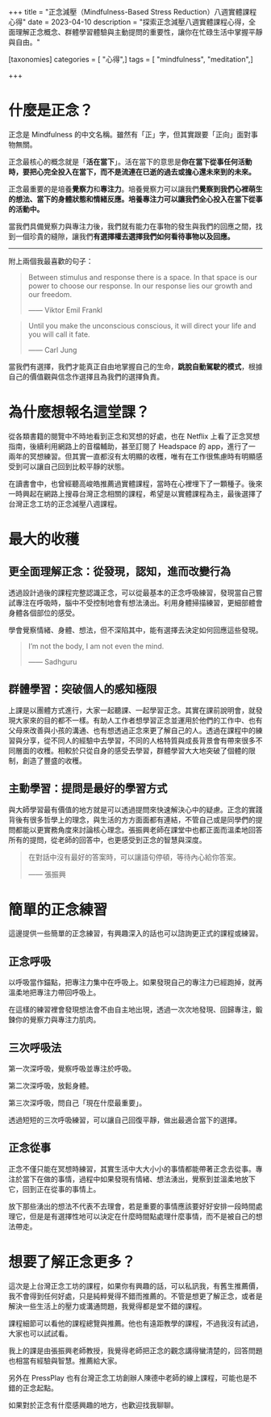 +++
title = "正念減壓（Mindfulness-Based Stress Reduction）八週實體課程心得"
date = 2023-04-10
description = "探索正念減壓八週實體課程心得，全面理解正念概念、群體學習體驗與主動提問的重要性，讓你在忙碌生活中掌握平靜與自由。"

[taxonomies]
categories = [ "心得",]
tags = [ "mindfulness", "meditation",]

+++

# 什麼是正念？

正念是 Mindfulness 的中文名稱。雖然有「正」字，但其實跟要「正向」面對事物無關。

正念最核心的概念就是「**活在當下**」。活在當下的意思是**你在當下從事任何活動時，要把心完全投入在當下，而不是流連在已逝的過去或擔心還未來到的未來。**

<!-- more -->

正念最重要的是培養**覺察力**和**專注力**。培養覺察力可以讓我們**覺察到我們心裡萌生的想法、當下的身體狀態和情緒反應。**培養專注力可以讓我們**全心投入在當下從事的活動中。**

當我們具備覺察力與專注力後，我們就有能力在事物的發生與我們的回應之間，找到一個珍貴的縫隙，讓我們**有選擇權去選擇我們如何看待事物以及回應。**

----


附上兩個我最喜歡的句子：

> Between stimulus and response there is a space. In that space is our power to choose our response. In our response lies our growth and our freedom.
>
> —— Viktor Emil Frankl

> Until you make the unconscious conscious, it will direct your life and you will call it fate.
>
> —— Carl Jung

當我們有選擇，我們才能真正自由地掌握自己的生命，**跳脫自動駕駛的模式**，根據自己的價值觀與信念作選擇且為我們的選擇負責。


# 為什麼想報名這堂課？

從各類書籍的閱覽中不時地看到正念和冥想的好處，也在 Netflix 上看了正念冥想指南，後續利用網路上的音檔輔助，甚至訂閱了 Headspace 的 app，進行了一兩年的冥想練習。但其實一直都沒有太明顯的收穫，唯有在工作很焦慮時有明顯感受到可以讓自己回到比較平靜的狀態。

在讀書會中，也曾經聽高峻皓推薦過實體課程，當時在心裡埋下了一顆種子。後來一時興起在網路上搜尋台灣正念相關的課程，希望是以實體課程為主，最後選擇了台灣正念工坊的正念減壓八週課程。


# 最大的收穫

## 更全面理解正念：從發現，認知，進而改變行為

透過設計過後的課程完整認識正念，可以從最基本的正念呼吸練習，發現當自己嘗試專注在呼吸時，腦中不受控制地會有想法湧出。利用身體掃描練習，更細部體會身體各個部位的感受。

學會覺察情緒、身體、想法，但不深陷其中，能有選擇去決定如何回應這些發現。

> I’m not the body, I am not even the mind.
>
> —— Sadhguru


## 群體學習：突破個人的感知極限

上課是以團體方式進行，大家一起聽課、一起學習正念。其實在課前說明會，就發現大家來的目的都不一樣。有助人工作者想學習正念並運用於他們的工作中、也有父母來改善與小孩的溝通、也有想透過正念來更了解自己的人。透過在課程中的練習與分享，從不同人的經驗中去學習，不同的人格特質與成長背景會有帶來很多不同層面的收穫。相較於只從自身的感受去學習，群體學習大大地突破了個體的限制，創造了豐盛的收穫。


## 主動學習：提問是最好的學習方式

與大師學習最有價值的地方就是可以透過提問來快速解決心中的疑慮。正念的實踐背後有很多哲學上的理念，與生活的方方面面都有連結，不管自己或是同學們的提問都能以更實務角度來討論核心理念。張振興老師在課堂中也都正面而溫柔地回答所有的提問，從老師的回答中，也更感受到正念的智慧與深度。

> 在對話中沒有最好的答案時，可以讓語句停頓，等待內心給你答案。
>
> —— 張振興


# 簡單的正念練習

這邊提供一些簡單的正念練習，有興趣深入的話也可以諮詢更正式的課程或練習。


## 正念呼吸

以呼吸當作錨點，把專注力集中在呼吸上。如果發現自己的專注力已經跑掉，就再溫柔地把專注力帶回呼吸上。

在這樣的練習裡會發現想法會不由自主地出現，透過一次次地發現、回歸專注，鍛鍊你的覺察力與專注力肌肉。


## 三次呼吸法

第一次深呼吸，覺察呼吸並專注於呼吸。

第二次深呼吸，放鬆身體。

第三次深呼吸，問自己「現在什麼最重要」。

透過短短的三次呼吸練習，可以讓自己回復平靜，做出最適合當下的選擇。


## 正念從事
正念不僅只能在冥想時練習，其實生活中大大小小的事情都能帶著正念去從事。專注於當下在做的事情，過程中如果發現有情緒、想法湧出，覺察到並溫柔地放下它，回到正在從事的事情上。

放下那些湧出的想法不代表不去理會，若是重要的事情應該要好好安排一段時間處理它，但是是有選擇性地可以決定在什麼時間點處理什麼事情，而不是被自己的想法帶走。


# 想要了解正念更多？
這次是上台灣正念工坊的課程，如果你有興趣的話，可以私訊我，有舊生推薦價，我不會得到任何好處，只是純粹覺得不錯而推薦的。不管是想更了解正念，或者是解決一些生活上的壓力或溝通問題，我覺得都是堂不錯的課程。

課程細節可以看他的課程總覽與推薦。他也有遠距教學的課程，不過我沒有試過，大家也可以試試看。

我上的課是由張振興老師教授，我覺得老師把正念的觀念講得蠻清楚的，回答問題也相當有經驗與智慧。推薦給大家。

另外在 PressPlay 也有台灣正念工坊創辦人陳德中老師的線上課程，可能也是不錯的正念起點。

如果對於正念有什麼感興趣的地方，也歡迎找我聊聊。
